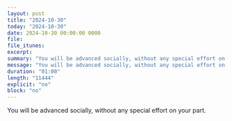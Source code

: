```yaml
---
layout: post
title: "2024-10-30"
today: "2024-10-30"
date: 2024-10-30 00:00:00 0000
file:
file_itunes:
excerpt:
summary: "You will be advanced socially, without any special effort on your part."
message: "You will be advanced socially, without any special effort on your part."
duration: "01:00"
length: "11444"
explicit: "no"
block: "no"
---
```

You will be advanced socially, without any special effort on your part.


